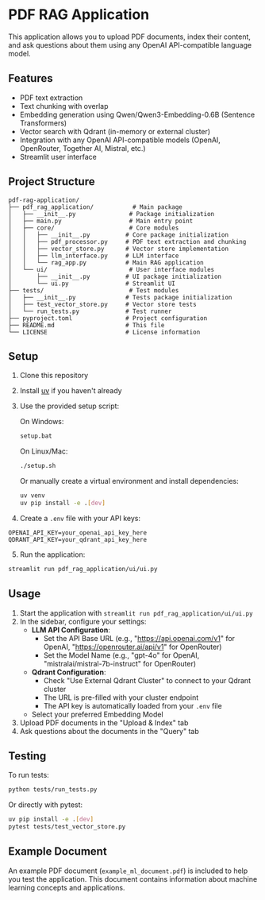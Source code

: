 # PDF RAG Application

This application allows you to upload PDF documents, index their content, and ask questions about them using any OpenAI API-compatible language model.

## Features

- PDF text extraction
- Text chunking with overlap
- Embedding generation using Qwen/Qwen3-Embedding-0.6B (Sentence Transformers)
- Vector search with Qdrant (in-memory or external cluster)
- Integration with any OpenAI API-compatible models (OpenAI, OpenRouter, Together AI, Mistral, etc.)
- Streamlit user interface

## Project Structure

```
pdf-rag-application/
├── pdf_rag_application/           # Main package
│   ├── __init__.py               # Package initialization
│   ├── main.py                   # Main entry point
│   ├── core/                     # Core modules
│   │   ├── __init__.py          # Core package initialization
│   │   ├── pdf_processor.py     # PDF text extraction and chunking
│   │   ├── vector_store.py      # Vector store implementation
│   │   ├── llm_interface.py     # LLM interface
│   │   └── rag_app.py           # Main RAG application
│   └── ui/                       # User interface modules
│       ├── __init__.py          # UI package initialization
│       └── ui.py                # Streamlit UI
├── tests/                        # Test modules
│   ├── __init__.py              # Tests package initialization
│   ├── test_vector_store.py     # Vector store tests
│   └── run_tests.py             # Test runner
├── pyproject.toml               # Project configuration
├── README.md                    # This file
└── LICENSE                      # License information
```

## Setup

1. Clone this repository
2. Install [uv](https://github.com/astral-sh/uv) if you haven't already
3. Use the provided setup script:

   On Windows:
   ```bash
   setup.bat
   ```

   On Linux/Mac:
   ```bash
   ./setup.sh
   ```

   Or manually create a virtual environment and install dependencies:
   ```bash
   uv venv
   uv pip install -e .[dev]
   ```

4. Create a `.env` file with your API keys:

```
OPENAI_API_KEY=your_openai_api_key_here
QDRANT_API_KEY=your_qdrant_api_key_here
```

5. Run the application:

```bash
streamlit run pdf_rag_application/ui/ui.py
```

## Usage

1. Start the application with `streamlit run pdf_rag_application/ui/ui.py`
2. In the sidebar, configure your settings:
   - **LLM API Configuration**:
     - Set the API Base URL (e.g., "https://api.openai.com/v1" for OpenAI, "https://openrouter.ai/api/v1" for OpenRouter)
     - Set the Model Name (e.g., "gpt-4o" for OpenAI, "mistralai/mistral-7b-instruct" for OpenRouter)
   - **Qdrant Configuration**:
     - Check "Use External Qdrant Cluster" to connect to your Qdrant cluster
     - The URL is pre-filled with your cluster endpoint
     - The API key is automatically loaded from your `.env` file
   - Select your preferred Embedding Model
3. Upload PDF documents in the "Upload & Index" tab
4. Ask questions about the documents in the "Query" tab

## Testing

To run tests:

```bash
python tests/run_tests.py
```

Or directly with pytest:

```bash
uv pip install -e .[dev]
pytest tests/test_vector_store.py
```

## Example Document

An example PDF document (`example_ml_document.pdf`) is included to help you test the application. This document contains information about machine learning concepts and applications.